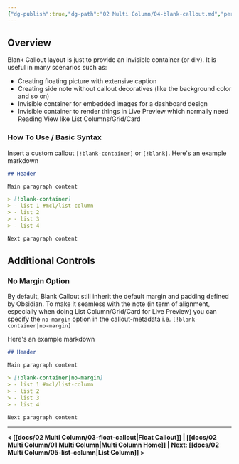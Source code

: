 ```yaml
---
{"dg-publish":true,"dg-path":"02 Multi Column/04-blank-callout.md","permalink":"/02-multi-column/04-blank-callout/","title":"Blank Callout","noteIcon":"","updated":"2023-11-09T22:53:46.078+08:00"}
---
```



## Overview
Blank Callout layout is just to provide an invisible container (or div). It is useful in many scenarios such as:
- Creating floating picture with extensive caption
- Creating side note without callout decoratives (like the background color and so on)
- Invisible container for embedded images for a dashboard design
- Invisible container to render things in Live Preview which normally need Reading View like List Columns/Grid/Card

### How To Use / Basic Syntax
Insert a custom callout `[!blank-container]` or `[!blank]`. Here's an example markdown
```markdown
## Header

Main paragraph content

> [!blank-container]
> - list 1 #mcl/list-column
> - list 2
> - list 3
> - list 4

Next paragraph content
```

## Additional Controls


### No Margin Option
By default, Blank Callout still inherit the default margin and padding defined by Obsidian. To make it seamless with the note (in term of alignment, especially when doing List Column/Grid/Card for Live Preview) you can specify the `no-margin` option in the callout-metadata i.e. `[!blank-container|no-margin]`

Here's an example markdown
```markdown
## Header

Main paragraph content

> [!blank-container|no-margin]
> - list 1 #mcl/list-column
> - list 2
> - list 3
> - list 4

Next paragraph content
```

---

**< [[docs/02 Multi Column/03-float-callout\|Float Callout]]  | [[docs/02 Multi Column/01 Multi Column\|Multi Column Home]]  | Next: [[docs/02 Multi Column/05-list-column\|List Column]] >**